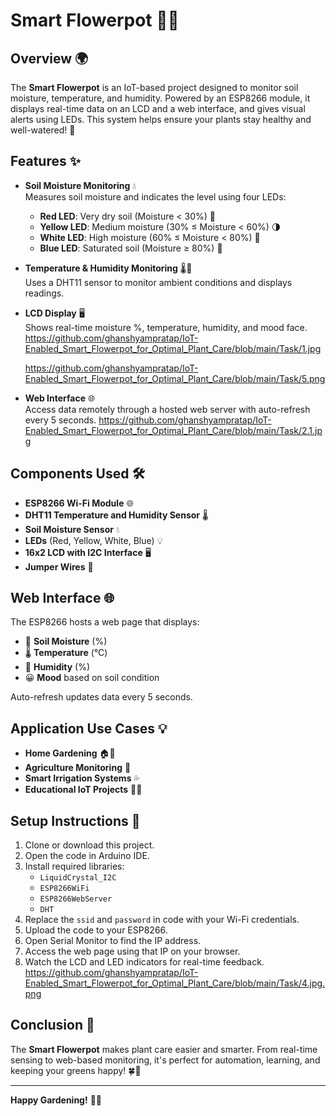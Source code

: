 # Smart Flowerpot 🌱💧

## Overview 🌍

The **Smart Flowerpot** is an IoT-based project designed to monitor soil moisture, temperature, and humidity. Powered by an ESP8266 module, it displays real-time data on an LCD and a web interface, and gives visual alerts using LEDs. This system helps ensure your plants stay healthy and well-watered! 🌿

## Features ✨

- **Soil Moisture Monitoring** 💧  
  Measures soil moisture and indicates the level using four LEDs:
  - **Red LED**: Very dry soil (Moisture < 30%) 🚫
  - **Yellow LED**: Medium moisture (30% ≤ Moisture < 60%) 🌗
  - **White LED**: High moisture (60% ≤ Moisture < 80%) 🌿
  - **Blue LED**: Saturated soil (Moisture ≥ 80%) 🌊

- **Temperature & Humidity Monitoring** 🌡️💨  
  Uses a DHT11 sensor to monitor ambient conditions and displays readings.

- **LCD Display** 🖥️  
  Shows real-time moisture %, temperature, humidity, and mood face.
  https://github.com/ghanshyampratap/IoT-Enabled_Smart_Flowerpot_for_Optimal_Plant_Care/blob/main/Task/1.jpg
  
  https://github.com/ghanshyampratap/IoT-Enabled_Smart_Flowerpot_for_Optimal_Plant_Care/blob/main/Task/5.png

- **Web Interface** 🌐  
  Access data remotely through a hosted web server with auto-refresh every 5 seconds.
  https://github.com/ghanshyampratap/IoT-Enabled_Smart_Flowerpot_for_Optimal_Plant_Care/blob/main/Task/2.1.jpg

## Components Used 🛠️

- **ESP8266 Wi-Fi Module** 🌐  
- **DHT11 Temperature and Humidity Sensor** 🌡️  
- **Soil Moisture Sensor** 💧  
- **LEDs** (Red, Yellow, White, Blue) 💡  
- **16x2 LCD with I2C Interface** 🖥️  
- **Jumper Wires** 🔌  

## Web Interface 🌐

The ESP8266 hosts a web page that displays:
- 🌱 **Soil Moisture** (%)
- 🌡️ **Temperature** (°C)
- 💨 **Humidity** (%)
- 😀 **Mood** based on soil condition

Auto-refresh updates data every 5 seconds.

## Application Use Cases 💡

- **Home Gardening** 🏠🌿  
- **Agriculture Monitoring** 🚜  
- **Smart Irrigation Systems** 💦  
- **Educational IoT Projects** 🧑‍🏫  

## Setup Instructions 🔧

1. Clone or download this project.
2. Open the code in Arduino IDE.
3. Install required libraries:
   - `LiquidCrystal_I2C`
   - `ESP8266WiFi`
   - `ESP8266WebServer`
   - `DHT`
4. Replace the `ssid` and `password` in code with your Wi-Fi credentials.
5. Upload the code to your ESP8266.
6. Open Serial Monitor to find the IP address.
7. Access the web page using that IP on your browser.
8. Watch the LCD and LED indicators for real-time feedback.
https://github.com/ghanshyampratap/IoT-Enabled_Smart_Flowerpot_for_Optimal_Plant_Care/blob/main/Task/4.jpg.png

## Conclusion 🎉

The **Smart Flowerpot** makes plant care easier and smarter. From real-time sensing to web-based monitoring, it's perfect for automation, learning, and keeping your greens happy! 🍀🌼

---

**Happy Gardening!** 🌸💚
